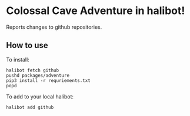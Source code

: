 Colossal Cave Adventure in halibot!
===================================

Reports changes to github repositories.

How to use
----------

To install:
```shell
halibot fetch github
pushd packages/adventure
pip3 install -r requriements.txt
popd
```

To add to your local halibot:
```shell
halibot add github
```

